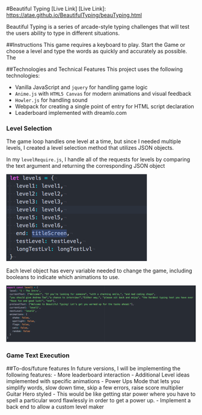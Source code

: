 #Beautiful Typing
[Live Link]
[Live Link]: https://atae.github.io/BeautifulTyping/beauTyping.html

Beautiful Typing is a series of arcade-style typing challenges that will test the users ability to type in different situations.

##Instructions
  This game requires a keyboard to play. Start the Game or choose a level and type the words as quickly and accurately as possible. The

##Technologies and Technical Features
This project uses the following technologies:
- Vanilla JavaScript and `jquery` for handling game logic
- `Anime.js` with `HTML5 Canvas` for modern animations and visual feedback
- `Howler.js` for handling sound
- Webpack for creating a single point of entry for HTML script declaration
- Leaderboard implemented with dreamlo.com

### Level Selection
  The game loop handles one level at a time, but since I needed multiple levels, I created a level selection method that utilizes JSON objects.

  In my `levelRequire.js`, I handle all of the requests for levels by comparing the text argument and returning the corresponding JSON object

  ![tag screenshot](screenshots/Level%20Handler.png)

  Each level object has every variable needed to change the game, including booleans to indicate which animations to use.

  ![tag screenshot](screenshots/Example%20Level%20State.png)

### Game Text Execution



##To-dos/future features
  In future versions, I will be implementing the following features:
    - More leaderboard interaction
    - Additional Level ideas implemented with specific animations
    - Power Ups Mode that lets you simplify words, slow down time, skip a few errors, raise score multiplier Guitar Hero styled
        - This would be like getting star power where you have to spell a particular word flawlessly in order to get a power up.
    - Implement a back end to allow a custom level maker
